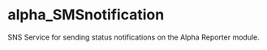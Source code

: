 # alpha_SMSnotification
SNS Service for sending status notifications on the Alpha Reporter module. 
